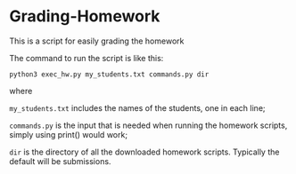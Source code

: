 # Grading-Homework
This is a script for easily grading the homework

The command to run the script is like this:
```
python3 exec_hw.py my_students.txt commands.py dir
```
where 

`my_students.txt` includes the names of the students, one in each line;

`commands.py` is the input that is needed when running the homework scripts, simply using print() would work;

`dir` is the directory of all the downloaded homework scripts. Typically the default will be submissions.
